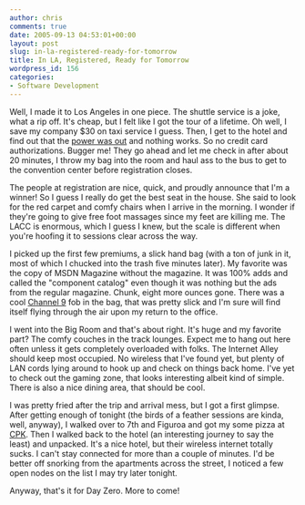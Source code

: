 ```yaml
---
author: chris
comments: true
date: 2005-09-13 04:53:01+00:00
layout: post
slug: in-la-registered-ready-for-tomorrow
title: In LA, Registered, Ready for Tomorrow
wordpress_id: 156
categories:
- Software Development
---
```


Well, I made it to Los Angeles in one piece. The shuttle service is a joke, what a rip off. It's cheap, but I felt like I got the tour of a lifetime. Oh well, I save my company $30 on taxi service I guess. Then, I get to the hotel and find out that the [power was out](http://www.msnbc.msn.com/id/9315974/) and nothing works. So no credit card authorizations. Bugger me! They go ahead and let me check in after about 20 minutes, I throw my bag into the room and haul ass to the bus to get to the convention center before registration closes.

The people at registration are nice, quick, and proudly announce that I'm a winner! So I guess I really do get the best seat in the house. She said to look for the red carpet and comfy chairs when I arrive in the morning. I wonder if they're going to give free foot massages since my feet are killing me. The LACC is enormous, which I guess I knew, but the scale is different when you're hoofing it to sessions clear across the way.

I picked up the first few premiums, a slick hand bag (with a ton of junk in it, most of which I chucked into the trash five minutes later). My favorite was the copy of MSDN Magazine without the magazine. It was 100% adds and called the "component catalog" even though it was nothing but the ads from the regular magazine. Chunk, eight more ounces gone. There was a cool [Channel 9](http://channel9.msdn.com) fob in the bag, that was pretty slick and I'm sure will find itself flying through the air upon my return to the office.

I went into the Big Room and that's about right. It's huge and my favorite part? The comfy couches in the track lounges. Expect me to hang out here often unless it gets completely overloaded with folks. The Internet Alley should keep most occupied. No wireless that I've found yet, but plenty of LAN cords lying around to hook up and check on things back home. I've yet to check out the gaming zone, that looks interesting albeit kind of simple. There is also a nice dining area, that should be cool.

I was pretty fried after the trip and arrival mess, but I got a first glimpse. After getting enough of tonight (the birds of a feather sessions are kinda, well, anyway), I walked over to 7th and Figuroa and got my some pizza at [CPK](http://www.cpk.com/).  Then I walked back to the hotel (an interesting journey to say the least) and unpacked. It's a nice hotel, but their wireless internet totally sucks. I can't stay connected for more than a couple of minutes. I'd be better off snorking from the apartments across the street, I noticed a few open nodes on the list I may try later tonight.

Anyway, that's it for Day Zero. More to come!

